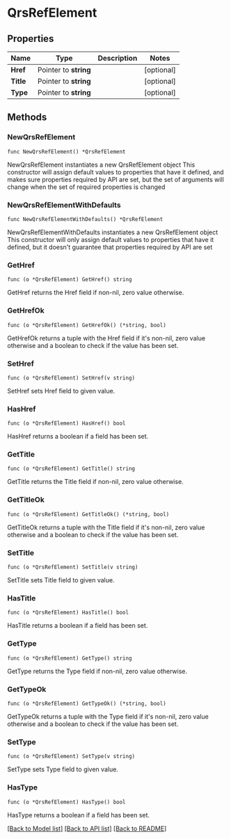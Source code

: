 # QrsRefElement

## Properties

Name | Type | Description | Notes
------------ | ------------- | ------------- | -------------
**Href** | Pointer to **string** |  | [optional] 
**Title** | Pointer to **string** |  | [optional] 
**Type** | Pointer to **string** |  | [optional] 

## Methods

### NewQrsRefElement

`func NewQrsRefElement() *QrsRefElement`

NewQrsRefElement instantiates a new QrsRefElement object
This constructor will assign default values to properties that have it defined,
and makes sure properties required by API are set, but the set of arguments
will change when the set of required properties is changed

### NewQrsRefElementWithDefaults

`func NewQrsRefElementWithDefaults() *QrsRefElement`

NewQrsRefElementWithDefaults instantiates a new QrsRefElement object
This constructor will only assign default values to properties that have it defined,
but it doesn't guarantee that properties required by API are set

### GetHref

`func (o *QrsRefElement) GetHref() string`

GetHref returns the Href field if non-nil, zero value otherwise.

### GetHrefOk

`func (o *QrsRefElement) GetHrefOk() (*string, bool)`

GetHrefOk returns a tuple with the Href field if it's non-nil, zero value otherwise
and a boolean to check if the value has been set.

### SetHref

`func (o *QrsRefElement) SetHref(v string)`

SetHref sets Href field to given value.

### HasHref

`func (o *QrsRefElement) HasHref() bool`

HasHref returns a boolean if a field has been set.

### GetTitle

`func (o *QrsRefElement) GetTitle() string`

GetTitle returns the Title field if non-nil, zero value otherwise.

### GetTitleOk

`func (o *QrsRefElement) GetTitleOk() (*string, bool)`

GetTitleOk returns a tuple with the Title field if it's non-nil, zero value otherwise
and a boolean to check if the value has been set.

### SetTitle

`func (o *QrsRefElement) SetTitle(v string)`

SetTitle sets Title field to given value.

### HasTitle

`func (o *QrsRefElement) HasTitle() bool`

HasTitle returns a boolean if a field has been set.

### GetType

`func (o *QrsRefElement) GetType() string`

GetType returns the Type field if non-nil, zero value otherwise.

### GetTypeOk

`func (o *QrsRefElement) GetTypeOk() (*string, bool)`

GetTypeOk returns a tuple with the Type field if it's non-nil, zero value otherwise
and a boolean to check if the value has been set.

### SetType

`func (o *QrsRefElement) SetType(v string)`

SetType sets Type field to given value.

### HasType

`func (o *QrsRefElement) HasType() bool`

HasType returns a boolean if a field has been set.


[[Back to Model list]](../README.md#documentation-for-models) [[Back to API list]](../README.md#documentation-for-api-endpoints) [[Back to README]](../README.md)


